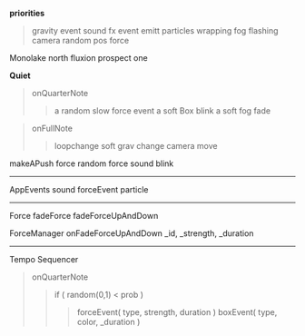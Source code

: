 
**priorities**
> gravity event
> sound fx event
> emitt particles
wrapping
fog flashing
camera
random pos force

Monolake north
fluxion prospect one



**Quiet**
 
> onQuarterNote 
>> a random slow force event
>> a soft Box blink
>> a soft fog fade
  	
> onFullNote
>> loopchange
>> soft grav change
 >> camera move

makeAPush
	force
	random force sound
	blink
	


-------------------------------

AppEvents
	sound
	forceEvent
	particle

-------------------------------
Force
	fadeForce
	fadeForceUpAndDown

ForceManager
	onFadeForceUpAndDown _id, _strength, _duration 

-------------------------------
Tempo
Sequencer 
> onQuarterNote
>> if ( random(0,1) < prob ) 
>>> forceEvent( type, strength, duration )
>>> boxEvent( type, color, _duration )

 

